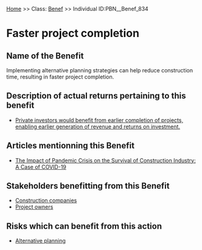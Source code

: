 [Home](https://github.com/mm80843/T3.5/blob/main/docs/index.md) >> Class: [Benef](https://github.com/mm80843/T3.5/tree/main/docs/Benef/index.md) >> Individual ID:PBN__Benef_834 

# __Faster project completion__

## Name of the Benefit

Implementing alternative planning strategies can help reduce construction time, resulting in faster project completion.

## Description of actual returns pertaining to this benefit

* [Private investors would benefit from earlier completion of projects, enabling earlier generation of revenue and returns on investment.](https://github.com/mm80843/T3.5/blob/main/docs/BenefReturn/PBN__BenefReturn_909.md)

## Articles mentionning this Benefit

* [The Impact of Pandemic Crisis on the Survival of Construction Industry: A Case of COVID-19](https://github.com/mm80843/T3.5/blob/main/docs/Article/PBN__Article_168.md)

## Stakeholders benefitting from this Benefit

* [Construction companies](https://github.com/mm80843/T3.5/blob/main/docs/Stakeholder/PBN__Stakeholder_181.md)
* [Project owners](https://github.com/mm80843/T3.5/blob/main/docs/Stakeholder/PBN__Stakeholder_346.md)

## Risks which can benefit from this action

* [Alternative planning](https://github.com/mm80843/T3.5/blob/main/docs/RiskMitigation/PBN__RiskMitigation_834.md)

